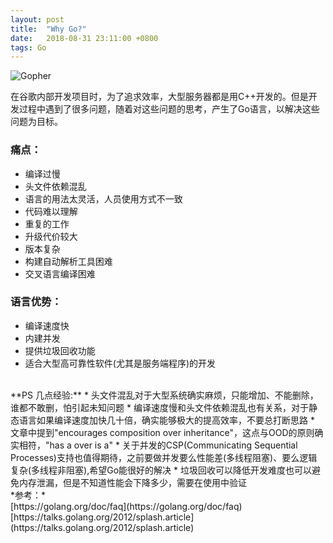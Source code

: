 ```yaml
---
layout: post
title:  "Why Go?"
date:   2018-08-31 23:11:00 +0800
tags: Go
---
```


![Gopher](https://gss1.bdstatic.com/9vo3dSag_xI4khGkpoWK1HF6hhy/baike/w%3D268/sign=7b7cdcabd43f8794d3ff4f28ea1b0ead/5bafa40f4bfbfbed425d096c78f0f736afc31f98.jpg)

在谷歌内部开发项目时，为了追求效率，大型服务器都是用C++开发的。但是开发过程中遇到了很多问题，随着对这些问题的思考，产生了Go语言，以解决这些问题为目标。

### 痛点：
* 编译过慢
* 头文件依赖混乱
* 语言的用法太灵活，人员使用方式不一致
* 代码难以理解
* 重复的工作
* 升级代价较大
* 版本复杂
* 构建自动解析工具困难
* 交叉语言编译困难

### 语言优势：
* 编译速度快
* 内建并发
* 提供垃圾回收功能
* 适合大型高可靠性软件(尤其是服务端程序)的开发

<br/>
**PS 几点经验:**
* 头文件混乱对于大型系统确实麻烦，只能增加、不能删除，谁都不敢删，怕引起未知问题
* 编译速度慢和头文件依赖混乱也有关系，对于静态语言如果编译速度加快几十倍，确实能够极大的提高效率，不要总打断思路
* 文章中提到"encourages composition over inheritance"，这点与OOD的原则确实相符，"has a over is a"
* 关于并发的CSP(Communicating Sequential Processes)支持也值得期待，之前要做并发要么性能差(多线程阻塞)、要么逻辑复杂(多线程非阻塞),希望Go能很好的解决
* 垃圾回收可以降低开发难度也可以避免内存泄漏，但是不知道性能会下降多少，需要在使用中验证

<br/>
*参考：*<br/>
[https://golang.org/doc/faq](https://golang.org/doc/faq)<br/>
[https://talks.golang.org/2012/splash.article](https://talks.golang.org/2012/splash.article)<br/>
